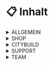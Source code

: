 # 📋 Inhalt

<details>

<summary>ALLGEMEIN</summary>

* [Grundbefehle](allgemein/grundbefehle.md)

</details>

<details>

<summary>SHOP</summary>

* [Information](shop/information.md)
* [Ränge](shop/raenge.md)
* [Kristalle](shop/kristalle.md)

</details>

<details>

<summary>CITYBUILD</summary>

* [Grundstück](citybuild/page-1.md)
* [ChestShop](citybuild/chestshop.md)
* [Village](citybuild/village.md)
* [Home](citybuild/home.md)
* [Swarp](citybuild/swarp.md)
* [Spawner](citybuild/spawner.md)
* [Minion](citybuild/minion.md)
* [Belohnung](citybuild/belohnung.md)
* [Job](citybuild/job.md)
* [Farmwelt](citybuild/farmwelt.md)
* [AdminShop](citybuild/adminshop.md)
* [Tresor](citybuild/tresor.md)
* [Freunde](citybuild/freunde.md)
* [Clan](citybuild/clan.md)
* [Perks](citybuild/perks.md)

</details>

<details>

<summary>SUPPORT</summary>

* [Häufige Fragen](support/page-1.md)

</details>

<details>

<summary>TEAM</summary>

* [Aufgaben](team/page-1.md)

</details>
